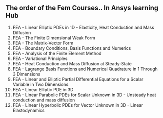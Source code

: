 ## The order of the Fem Courses.. In  Ansys learning Hub
1. FEA - Linear Elliptic PDEs in 1D - Elasticity, Heat Conduction and Mass Diffusion
2. FEA - The Finite Dimensional Weak Form
3. FEA - The Matrix-Vector Form
4. FEA - Boundary Conditions, Basis Functions and Numerics
5. FEA - Analysis of the Finite Element Method
6. FEA - Variational Principles
7. FEA - Heat Conduction and Mass Diffusion at Steady-State
8. FEA - Lagrange Basis Functions and Numerical Quadrature in 1 Through 3 Dimensions
9. FEA - Linear and Elliptic Partial Differential Equations for a Scalar Variable in Two Dimensions
10. FEA - Linear Elliptic PDE in 3D
11. FEA - Linear Parabolic PDEs for Scalar Unknown in 3D - Unsteady heat conduction and mass diffusion
12. FEA - Linear Hyperbolic PDEs for Vector Unknown in 3D - Linear Elastodynamics
